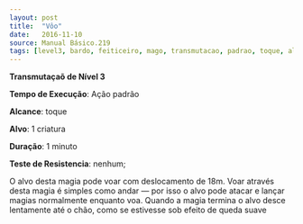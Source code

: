 ```yaml
---
layout: post
title:  "Vôo"
date:   2016-11-10
source: Manual Básico.219
tags: [level3, bardo, feiticeiro, mago, transmutacao, padrao, toque, alvo, minuto, nenhum]
---
```


**Transmutaçaõ de Nível 3**

**Tempo de Execução**: Ação padrão

**Alcance**: toque

**Alvo**: 1 criatura

**Duração**: 1 minuto

**Teste de Resistencia**: nenhum;

O alvo desta magia pode voar com deslocamento de 18m. Voar através desta magia é simples como andar — por isso o alvo pode atacar e lançar magias normalmente enquanto voa. Quando a magia termina o alvo desce lentamente até o chão, como se estivesse sob efeito de queda suave